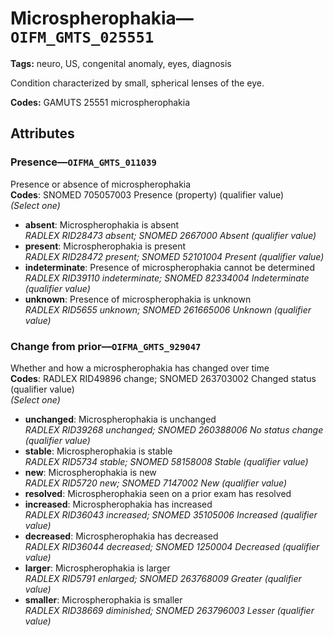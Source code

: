 # Microspherophakia—`OIFM_GMTS_025551`

**Tags:** neuro, US, congenital anomaly, eyes, diagnosis

Condition characterized by small, spherical lenses of the eye.

**Codes:** GAMUTS 25551 microspherophakia

## Attributes

### Presence—`OIFMA_GMTS_011039`

Presence or absence of microspherophakia  
**Codes**: SNOMED 705057003 Presence (property) (qualifier value)  
*(Select one)*

- **absent**: Microspherophakia is absent  
_RADLEX RID28473 absent; SNOMED 2667000 Absent (qualifier value)_
- **present**: Microspherophakia is present  
_RADLEX RID28472 present; SNOMED 52101004 Present (qualifier value)_
- **indeterminate**: Presence of microspherophakia cannot be determined  
_RADLEX RID39110 indeterminate; SNOMED 82334004 Indeterminate (qualifier value)_
- **unknown**: Presence of microspherophakia is unknown  
_RADLEX RID5655 unknown; SNOMED 261665006 Unknown (qualifier value)_

### Change from prior—`OIFMA_GMTS_929047`

Whether and how a microspherophakia has changed over time  
**Codes**: RADLEX RID49896 change; SNOMED 263703002 Changed status (qualifier value)  
*(Select one)*

- **unchanged**: Microspherophakia is unchanged  
_RADLEX RID39268 unchanged; SNOMED 260388006 No status change (qualifier value)_
- **stable**: Microspherophakia is stable  
_RADLEX RID5734 stable; SNOMED 58158008 Stable (qualifier value)_
- **new**: Microspherophakia is new  
_RADLEX RID5720 new; SNOMED 7147002 New (qualifier value)_
- **resolved**: Microspherophakia seen on a prior exam has resolved  
- **increased**: Microspherophakia has increased  
_RADLEX RID36043 increased; SNOMED 35105006 Increased (qualifier value)_
- **decreased**: Microspherophakia has decreased  
_RADLEX RID36044 decreased; SNOMED 1250004 Decreased (qualifier value)_
- **larger**: Microspherophakia is larger  
_RADLEX RID5791 enlarged; SNOMED 263768009 Greater (qualifier value)_
- **smaller**: Microspherophakia is smaller  
_RADLEX RID38669 diminished; SNOMED 263796003 Lesser (qualifier value)_